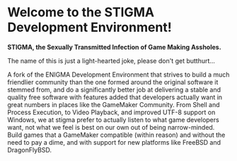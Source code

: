 # Welcome to the STIGMA Development Environment!

**STIGMA, the Sexually Transmitted Infection of Game Making Assholes.**

The name of this is just a light-hearted joke, please don't get butthurt...

A fork of the ENIGMA Development Environment that strives to build a much friendlier community than the one formed around the original software it stemmed from, and do a significantly better job at delivering a stable and quality free software with features added that developers actually want in great numbers in places like the GameMaker Community. From Shell and Process Execution, to Video Playback, and improved UTF-8 support on Windows, we at stigma prefer to actually listen to what game developers want, not what we feel is best on our own out of being narrow-minded. Build games that a GameMaker compatible (within reason) and without the need to pay a dime, and with support for new platforms like FreeBSD and DragonFlyBSD.
